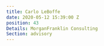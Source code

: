 ```yaml
---
title: Carlo LeBoffe
date: 2020-05-12 15:39:00 Z
position: 43
Details: MorganFranklin Consulting
Section: advisory
---
```


